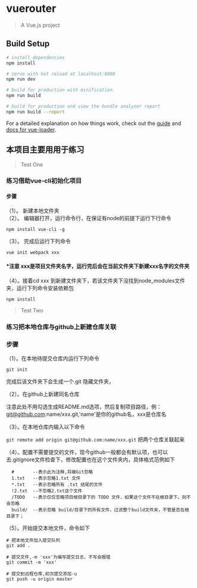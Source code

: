 # vuerouter

> A Vue.js project

## Build Setup

``` bash
# install dependencies
npm install

# serve with hot reload at localhost:8080
npm run dev

# build for production with minification
npm run build

# build for production and view the bundle analyzer report
npm run build --report
```

For a detailed explanation on how things work, check out the [guide](http://vuejs-templates.github.io/webpack/) and [docs for vue-loader](http://vuejs.github.io/vue-loader).


## 本项目主要用用于练习  

> Test One

### 练习借助vue-cli初始化项目

#### 步骤  

（1）。 新建本地文件夹    
（2）。 编辑器打开，运行命令行，在保证有node的前提下运行下行命令 

`npm install vue-cli -g`  

（3）。 完成后运行下列命令  

`vue init webpack xxx`  

#### *注意 xxx是项目文件夹名字，运行完后会在当前文件夹下新建xxx名字的文件夹

（4）。接着cd xxx 到新建文件夹下，若该文件夹下没找到node_modules文件夹，运行下列命令安装依赖包 

`npm install`  

> Test Two  

### 练习把本地仓库与github上新建仓库关联

### 步骤  

（1）。在本地待提交仓库内运行下列命令  

`git init`  

完成后该文件夹下会生成一个.git 隐藏文件夹，

（2）。在github上新建同名仓库   

注意此处不用勾选生成README.md选项，然后复制项目路径，例：git@github.com:name/xxx.git,'name'是你的github名，xxx是仓库名

（3）。在本地仓库内输入以下命令  

`git remote add origin git@github.com:name/xxx.git` 把两个仓库关联起来  

（4）。配置不需要提交的文件，现今github一般都会有默认项，也可以去.gitignore文件检查下，修改配置也在这个文件夹内，具体格式范例如下  

```
  #       --表示此为注释,将被Git忽略   
  1.txt   --表示忽略1.txt 文件   
  *.txt   --表示忽略所有 .txt 结尾的文件   
  !2.txt  --不忽略2.txt这个文件   
  /TODO   --表示仅仅忽略项目根目录下的 TODO 文件，如果这个文件不在根目录下，则不会忽略  
  build/  --表示忽略 build/目录下的所有文件，过滤整个build文件夹，不管是否在根目录下；
```  

（5）。开始提交本地文件，命令如下 

```
# 把本地文件加入提交队列
git add .  

# 提交文件,-m 'xxx'为编写提交日志，不写会报错   
git commit -m 'xxx'

# 提交到远程仓库,初次提交添加-u  
git push -u origin master
```
